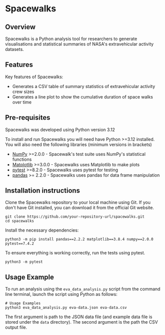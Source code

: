 # Spacewalks

## Overview
Spacewalks is a Python analysis tool for researchers to generate visualisations
and statistical summaries of NASA's extravehicular activity datasets.

## Features
Key features of Spacewalks:

- Generates a CSV table of summary statistics of extravehicular activity crew sizes
- Generates a line plot to show the cumulative duration of space walks over time

## Pre-requisites

Spacewalks was developed using Python version 3.12

To install and run Spacewalks you will need have Python >=3.12 
installed. You will also need the following libraries (minimum versions in brackets)

- [NumPy](https://www.numpy.org/) >=2.0.0 - Spacewalk's test suite uses NumPy's statistical functions
- [Matplotlib](https://matplotlib.org/stable/index.html) >=3.0.0  - Spacewalks uses Matplotlib to make plots
- [pytest](https://docs.pytest.org/en/8.2.x/#) >=8.2.0  - Spacewalks uses pytest for testing
- [pandas](https://pandas.pydata.org/) >= 2.2.0 - Spacewalks uses pandas for data frame manipulation

## Installation instructions

Clone the Spacewalks repository to your local machine using Git.
If you don't have Git installed, you can download it from the official Git website.

```
git clone https://github.com/your-repository-url/spacewalks.git
cd spacewalks
```

Install the necessary dependencies:
```
python3 -m pip install pandas==2.2.2 matplotlib==3.8.4 numpy==2.0.0 pytest==7.4.2
```

To ensure everything is working correctly, run the tests using pytest.

```
python3 -m pytest
```

## Usage Example

To run an analysis using the `eva_data_analysis.py` script from the command line terminal,
launch the script using Python as follows:

```
# Usage Examples
python3 eva_data_analysis.py eva-data.json eva-data.csv
```

The first argument is path to the JSON data file (and example data file is stored under the `data` directory).
The second argument is the path the CSV output file.
```